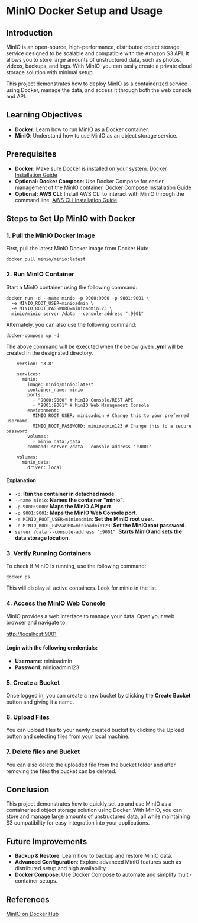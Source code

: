 # MinIO Docker Setup and Usage

## Introduction

MinIO is an open-source, high-performance, distributed object storage service designed to be scalable and compatible with the Amazon S3 API. It allows you to store large amounts of unstructured data, such as photos, videos, backups, and logs. With MinIO, you can easily create a private cloud storage solution with minimal setup.

This project demonstrates how to deploy MinIO as a containerized service using Docker, manage the data, and access it through both the web console and API.

## Learning Objectives

- **Docker**: Learn how to run MinIO as a Docker container.
- **MinIO**: Understand how to use MinIO as an object storage service.

## Prerequisites

- **Docker**: Make sure Docker is installed on your system. [Docker Installation Guide](https://docs.docker.com/get-docker/)
- **Optional: Docker Compose**: Use Docker Compose for easier management of the MinIO container. [Docker Compose Installation Guide](https://docs.docker.com/compose/install/)
- **Optional: AWS CLI**: Install AWS CLI to interact with MinIO through the command line. [AWS CLI Installation Guide](https://docs.aws.amazon.com/cli/latest/userguide/install-cliv2.html)

## Steps to Set Up MinIO with Docker

### 1. **Pull the MinIO Docker Image**

First, pull the latest MinIO Docker image from Docker Hub:

    docker pull minio/minio:latest

### 2. **Run MinIO Container**

Start a MinIO container using the following command:

    docker run -d --name minio -p 9000:9000 -p 9001:9001 \
      -e MINIO_ROOT_USER=minioadmin \
      -e MINIO_ROOT_PASSWORD=minioadmin123 \
      minio/minio server /data --console-address ":9001"

Alternately, you can also use the following command:

    docker-compose up -d

The above command will be executed when the below given **.yml** will be created in the designated directory. 

        version: '3.8'

        services:
          minio:
            image: minio/minio:latest
            container_name: minio
            ports:
              - "9000:9000" # MinIO Console/REST API
              - "9001:9001" # MinIO Web Management Console
            environment:
              MINIO_ROOT_USER: minioadmin # Change this to your preferred username
              MINIO_ROOT_PASSWORD: minioadmin123 # Change this to a secure password
            volumes:
              - minio_data:/data
            command: server /data --console-address ":9001"
        
        volumes:
          minio_data:
            driver: local


#### **Explanation**:

- `-d`: **Run the container in detached mode**.
- `--name minio`: **Names the container "minio"**.
- `-p 9000:9000`: **Maps the MinIO API port**.
- `-p 9001:9001`: **Maps the MinIO Web Console port**.
- `-e MINIO_ROOT_USER=minioadmin`: **Set the MinIO root user**.
- `-e MINIO_ROOT_PASSWORD=minioadmin123`: **Set the MinIO root password**.
- `server /data --console-address ":9001"`: **Starts MinIO and sets the data storage location**.

### 3. **Verify Running Containers**

To check if MinIO is running, use the following command:

    docker ps

This will display all active containers. Look for minio in the list.

### 4. **Access the MinIO Web Console**

MinIO provides a web interface to manage your data. Open your web browser and navigate to:

[http://localhost:9001](http://localhost:9001)

#### **Login with the following credentials**:
- **Username**: minioadmin
- **Password**: minioadmin123

### 5. **Create a Bucket**

Once logged in, you can create a new bucket by clicking the **Create Bucket** button and giving it a name.

### 6. **Upload Files**

You can upload files to your newly created bucket by clicking the Upload button and selecting files from your local machine.

### 7. **Delete files and Bucket**

You can also delete the uploaded file from the bucket folder and after removing the files the bucket can be deleted.


## Conclusion

This project demonstrates how to quickly set up and use MinIO as a containerized object storage solution using Docker. With MinIO, you can store and manage large amounts of unstructured data, all while maintaining S3 compatibility for easy integration into your applications.

## Future Improvements

- **Backup & Restore**: Learn how to backup and restore MinIO data.
- **Advanced Configuration**: Explore advanced MinIO features such as distributed setup and high availability.
- **Docker Compose**: Use Docker Compose to automate and simplify multi-container setups.

## References

[MinIO on Docker Hub](https://hub.docker.com/r/minio/minio)

